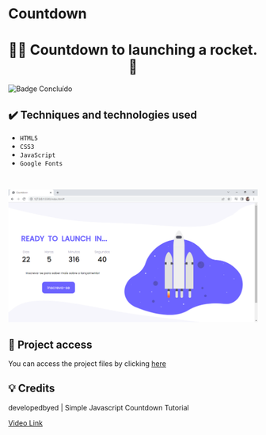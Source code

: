 # Countdown
 
 <h1 align="center">👨‍🚀 Countdown to launching a rocket. 🚀</h1>
 
 ![Badge Concluído](https://camo.githubusercontent.com/459f141bd5e24c179a0e2dd49691e290ed5c5d4b4cb97767daee7cfaf6e31121/687474703a2f2f696d672e736869656c64732e696f2f7374617469632f76313f6c6162656c3d535441545553266d6573736167653d434f4e434c5549444f26636f6c6f723d475245454e267374796c653d666f722d7468652d6261646765)
 
 ## ✔️ Techniques and technologies used

- ``HTML5``
- ``CSS3``
- ``JavaScript``
- ``Google Fonts``
<br>

<p align="center">
 <img src="images/Countdown.png" width="550" alt="Image project">
</p>

## 📁 Project access
You can access the project files by clicking [here](https://github.com/Coastony/dev-Sergio-Bueno)

## 💡 Credits
developedbyed | Simple Javascript Countdown Tutorial

[Video Link](https://www.youtube.com/watch?v=Rib69h2DOxg&t=870s)

